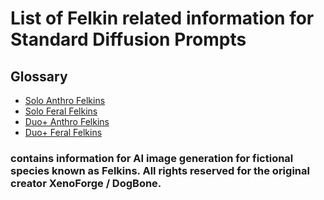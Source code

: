 # List of Felkin related information for Standard Diffusion Prompts

## Glossary


- [Solo Anthro Felkins](SoloAnthroFelkins.md)
- [Solo Feral Felkins](SoloFeralFelkins.md)
- [Duo+ Anthro Felkins](DuoAnthroFelkins.md)
- [Duo+ Feral Felkins](DuoFeralFelkins.md)

### contains information for AI image generation for fictional species known as Felkins. All rights reserved for the original creator XenoForge / DogBone.